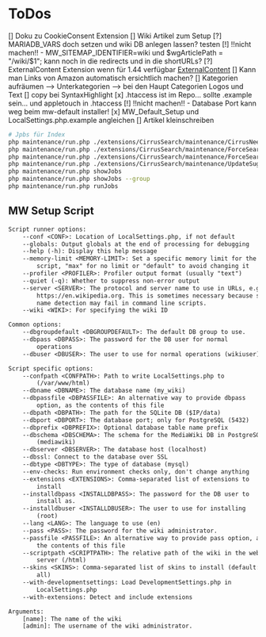 # ToDos

[] Doku zu CookieConsent Extension
[] Wiki Artikel zum Setup
[?] MARIADB_VARS doch setzen und wiki DB anlegen lassen? testen
[!] !!nicht machen!! - MW_SITEMAP_IDENTIFIER=wiki und $wgArticlePath = "/wiki/$1"; kann noch in die redirects und in die shortURLs?
[?] ExternalContent Extension wenn für 1.44 verfügbar [ExternalContent](https://www.mediawiki.org/wiki/Extension:External_Content)
[] Kann man Links von Amazon automatisch ersichtlich machen?
[] Kategorien aufräumen --> Unterkategorien --> bei den Haupt Categorien Logos und Text
[] copy bei SyntaxHighlight
[x] .htaccess ist im Repo... sollte .example sein... und appletouch in .htaccess
[!] !!nicht machen!! - Database Port kann weg beim mw-default installer!
[x] MW_Default_Setup und LocalSettings.php.example angleichen
[] Artikel kleinschreiben


```bash
# Jpbs für Index
php maintenance/run.php ./extensions/CirrusSearch/maintenance/CirrusNeedsToBeBuilt.php
php maintenance/run.php ./extensions/CirrusSearch/maintenance/ForceSearchIndex.php --skipLinks --indexOnSkip
php maintenance/run.php ./extensions/CirrusSearch/maintenance/ForceSearchIndex.php --skipParse
php maintenance/run.php ./extensions/CirrusSearch/maintenance/UpdateSuggesterIndex.php
php maintenance/run.php showJobs
php maintenance/run.php showJobs --group
php maintenance/run.php runJobs
```

## MW Setup Script

```txt
Script runner options:
    --conf <CONF>: Location of LocalSettings.php, if not default
    --globals: Output globals at the end of processing for debugging
    --help (-h): Display this help message
    --memory-limit <MEMORY-LIMIT>: Set a specific memory limit for the
        script, "max" for no limit or "default" to avoid changing it
    --profiler <PROFILER>: Profiler output format (usually "text")
    --quiet (-q): Whether to suppress non-error output
    --server <SERVER>: The protocol and server name to use in URLs, e.g.
        https://en.wikipedia.org. This is sometimes necessary because server
        name detection may fail in command line scripts.
    --wiki <WIKI>: For specifying the wiki ID

Common options:
    --dbgroupdefault <DBGROUPDEFAULT>: The default DB group to use.
    --dbpass <DBPASS>: The password for the DB user for normal
        operations
    --dbuser <DBUSER>: The user to use for normal operations (wikiuser)

Script specific options:
    --confpath <CONFPATH>: Path to write LocalSettings.php to
        (/var/www/html)
    --dbname <DBNAME>: The database name (my_wiki)
    --dbpassfile <DBPASSFILE>: An alternative way to provide dbpass
        option, as the contents of this file
    --dbpath <DBPATH>: The path for the SQLite DB ($IP/data)
    --dbport <DBPORT>: The database port; only for PostgreSQL (5432)
    --dbprefix <DBPREFIX>: Optional database table name prefix
    --dbschema <DBSCHEMA>: The schema for the MediaWiki DB in PostgreSQL
        (mediawiki)
    --dbserver <DBSERVER>: The database host (localhost)
    --dbssl: Connect to the database over SSL
    --dbtype <DBTYPE>: The type of database (mysql)
    --env-checks: Run environment checks only, don't change anything
    --extensions <EXTENSIONS>: Comma-separated list of extensions to
        install
    --installdbpass <INSTALLDBPASS>: The password for the DB user to
        install as.
    --installdbuser <INSTALLDBUSER>: The user to use for installing
        (root)
    --lang <LANG>: The language to use (en)
    --pass <PASS>: The password for the wiki administrator.
    --passfile <PASSFILE>: An alternative way to provide pass option, as
        the contents of this file
    --scriptpath <SCRIPTPATH>: The relative path of the wiki in the web
        server (/html)
    --skins <SKINS>: Comma-separated list of skins to install (default:
        all)
    --with-developmentsettings: Load DevelopmentSettings.php in
        LocalSettings.php
    --with-extensions: Detect and include extensions

Arguments:
    [name]: The name of the wiki
    [admin]: The username of the wiki administrator.

```
